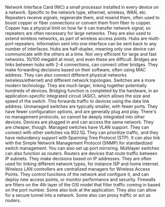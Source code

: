 Network Interface Card (NIC) a small processor installed in every device on a network. Specific to the network type, ethernet, wireless, WAN, etc.
Repeaters receive signals, regenerate them, and resend them, often used to boost copper or fiber connections or convert them from fiber to copper. Copper has a physical limit on how far it can transfer network signal, so repeaters are often necessary for large networks.
	They are also used to extend wireless networks, as part of wireless access points.
Hubs are multi-port repeaters. Information sent into one interface can be sent back to any number of interfaces. 
	Hubs are half-duplex, meaning only one device can communicate with the others at a time. 
	Not very efficient for large and fast networks. 10/100 megabit at most, and even these are difficult. 
Bridges are links between hubs with 2-4 connections, can connect other bridges. They make forwarding decisions based on their software, often using MAC address. They can also connect different physical networks (wireless/ethernet) and different network topologies.
Switches are a more modern technology. They are much larger, linking together potentially hundreds of devices. Bridging function is completed by the hardware, in an application-specific integrated circuit (ASIC), which allows the size and speed of the switch. This forwards traffic to devices using the data link address. 
	Unmanaged switches are typically smaller, with fewer ports. They have fewer configuration options, and are generally plug and play. There's no management protocols, so cannot be deeply integrated into other devices. Devices are plugged in and can access the same network. They are cheaper, though. 
	Managed switches have VLAN support. They can connect with other switches via 802.1Q. They can prioritize traffic, and they have redundancy support with Spanning Tree Protocol (STP). It can also link with the Simple Network Management Protocol (SNMP) for standardized switch management. You can also set up port mirroring. 
Multilayer switches can also function as routers.
Routers are devices that route traffic between IP subnets. They make decisions based on IP addresses. They are often used for linking different network types, for instance ISP and home internet. 
Wireless LAN controllers are centralized managers for Wireless Access Points. They control functions of the network and configure it, and can deploy new access points, or monitor performance and security.
Firewalls are filters on the 4th layer of the OSI model that filter traffic coming in based on the port number. Some also look at the application. They also can allow for a secure tunnel into a network. Some also can proxy traffic or act as routers.